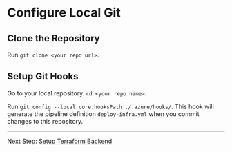 # Configure Local Git

## Clone the Repository

Run `git clone <your repo url>`.

## Setup Git Hooks

Go to your local repository. `cd <your repo name>`.

Run `git config --local core.hooksPath ./.azure/hooks/`.
This hook will generate the pipeline definition `deploy-infra.yml` when you commit changes to this repository.


---
Next Step: [Setup Terraform Backend](./Setup-Terraform-Backend.md)
